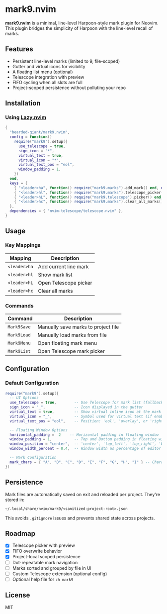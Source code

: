 # mark9.nvim

**mark9.nvim** is a minimal, line-level Harpoon-style mark plugin for Neovim.
This plugin bridges the simplicity of Harpoon with the line-level recall of marks.

## Features

- Persistent line-level marks (limited to 9, file-scoped)
- Gutter and virtual icons for visibility
- A floating list menu (optional)
- Telescope integration with preview
- FIFO cycling when all slots are full
- Project-scoped persistence without polluting your repo

## Installation

### Using [Lazy.nvim](https://github.com/folke/lazy.nvim)

```lua
{
  "bearded-giant/mark9.nvim",
  config = function()
    require("mark9").setup({
      use_telescope = true,
      sign_icon = "*",
      virtual_text = true,
      virtual_icon = "*",
      virtual_text_pos = "eol",
      window_padding = 1,
    })
  end,
  keys = {
    { "<leader>ha", function() require("mark9.marks").add_mark() end, desc = "Add mark" },
    { "<leader>hl", function() require("mark9.marks").telescope_picker() end, desc = "List marks" },
    { "<leader>hL", function() require("mark9.telescope").picker() end, desc = "Telescope picker" },
    { "<leader>hc", function() require("mark9.marks").clear_all_marks() end, desc = "Clear all" },
  },
  dependencies = { "nvim-telescope/telescope.nvim" },
}
```

## Usage

### Key Mappings

| Mapping      | Description           |
| ------------ | --------------------- |
| `<leader>ha` | Add current line mark |
| `<leader>hl` | Show mark list        |
| `<leader>hL` | Open Telescope picker |
| `<leader>hc` | Clear all marks       |

### Commands

| Command     | Description                         |
| ----------- | ----------------------------------- |
| `Mark9Save` | Manually save marks to project file |
| `Mark9Load` | Manually load marks from file       |
| `Mark9Menu` | Open floating mark menu             |
| `Mark9List` | Open Telescope mark picker          |

## Configuration

### Default Configuration

```lua
require("mark9").setup({
  -- UI Options
  use_telescope = true,        -- Use Telescope for mark list (fallbacks to floating window if false)
  sign_icon = "_",             -- Icon displayed in the gutter
  virtual_text = true,         -- Show virtual inline icon at the mark line
  virtual_icon = "_",          -- Symbol used for virtual text (if enabled)
  virtual_text_pos = "eol",    -- Position: 'eol', 'overlay', or 'right_align'

  -- Floating Window Options
  horizontal_padding =  2    -- Horizontal padding in floating window
  window_padding = 1,          -- Top and Bottom padding in floating window
  window_position = "center",  -- 'center', 'top_left', 'top_right', 'bottom_left', 'bottom_right'
  window_width_percent = 0.4,  -- Window width as percentage of editor width

  -- Mark Configuration
  mark_chars = { "A", "B", "C", "D", "E", "F", "G", "H", "I" } -- Characters used for marks
})
```

## Persistence

Mark files are automatically saved on exit and reloaded per project.
They're stored in:

```
~/.local/share/nvim/mark9/<sanitized-project-root>.json
```

This avoids `.gitignore` issues and prevents shared state across projects.

## Roadmap

- [x] Telescope picker with preview
- [x] FIFO overwrite behavior
- [x] Project-local scoped persistence
- [ ] Dot-repeatable mark navigation
- [ ] Marks sorted and grouped by file in UI
- [ ] Custom Telescope extension (optional config)
- [ ] Optional help file for `:h mark9`

## License

MIT
